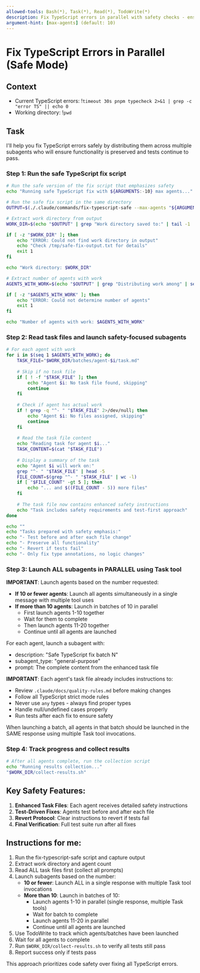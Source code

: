 ```yaml
---
allowed-tools: Bash(*), Task(*), Read(*), TodoWrite(*)
description: Fix TypeScript errors in parallel with safety checks - ensures functionality is preserved and tests pass
argument-hint: [max-agents] (default: 10)
---
```


# Fix TypeScript Errors in Parallel (Safe Mode)

## Context
- Current TypeScript errors: !`timeout 30s pnpm typecheck 2>&1 | grep -c "error TS" || echo 0`
- Working directory: !`pwd`

## Task

I'll help you fix TypeScript errors safely by distributing them across multiple subagents who will ensure functionality is preserved and tests continue to pass.

### Step 1: Run the safe TypeScript fix script

```bash
# Run the safe version of the fix script that emphasizes safety
echo "Running safe TypeScript fix with ${ARGUMENTS:-10} max agents..."

# Run the safe fix script in the same directory
OUTPUT=$(./.claude/commands/fix-typescript-safe --max-agents "${ARGUMENTS:-10}" 2>&1 | tee /tmp/safe-fix-output.txt)

# Extract work directory from output
WORK_DIR=$(echo "$OUTPUT" | grep "Work directory saved to:" | tail -1 | sed 's/.*Work directory saved to: //' | tr -d '\r\n' | sed 's/\x1b\[[0-9;]*m//g')

if [ -z "$WORK_DIR" ]; then
    echo "ERROR: Could not find work directory in output"
    echo "Check /tmp/safe-fix-output.txt for details"
    exit 1
fi

echo "Work directory: $WORK_DIR"

# Extract number of agents with work
AGENTS_WITH_WORK=$(echo "$OUTPUT" | grep "Distributing work among" | sed 's/.*among \([0-9]*\) agents.*/\1/')

if [ -z "$AGENTS_WITH_WORK" ]; then
    echo "ERROR: Could not determine number of agents"
    exit 1
fi

echo "Number of agents with work: $AGENTS_WITH_WORK"
```

### Step 2: Read task files and launch safety-focused subagents

```bash
# For each agent with work
for i in $(seq 1 $AGENTS_WITH_WORK); do
    TASK_FILE="$WORK_DIR/batches/agent-$i/task.md"
    
    # Skip if no task file
    if [ ! -f "$TASK_FILE" ]; then
        echo "Agent $i: No task file found, skipping"
        continue
    fi
    
    # Check if agent has actual work
    if ! grep -q "^- " "$TASK_FILE" 2>/dev/null; then
        echo "Agent $i: No files assigned, skipping"
        continue
    fi
    
    # Read the task file content
    echo "Reading task for agent $i..."
    TASK_CONTENT=$(cat "$TASK_FILE")
    
    # Display a summary of the task
    echo "Agent $i will work on:"
    grep "^- " "$TASK_FILE" | head -5
    FILE_COUNT=$(grep "^- " "$TASK_FILE" | wc -l)
    if [ "$FILE_COUNT" -gt 5 ]; then
        echo "... and $((FILE_COUNT - 5)) more files"
    fi
    
    # The task file now contains enhanced safety instructions
    echo "Task includes safety requirements and test-first approach"
done

echo ""
echo "Tasks prepared with safety emphasis:"
echo "- Test before and after each file change"
echo "- Preserve all functionality"
echo "- Revert if tests fail"
echo "- Only fix type annotations, no logic changes"
```

### Step 3: Launch ALL subagents in PARALLEL using Task tool

**IMPORTANT**: Launch agents based on the number requested:

- **If 10 or fewer agents**: Launch all agents simultaneously in a single message with multiple tool uses
- **If more than 10 agents**: Launch in batches of 10 in parallel
  - First launch agents 1-10 together
  - Wait for them to complete
  - Then launch agents 11-20 together
  - Continue until all agents are launched

For each agent, launch a subagent with:
- description: "Safe TypeScript fix batch N"
- subagent_type: "general-purpose"
- prompt: The complete content from the enhanced task file

**IMPORTANT**: Each agent's task file already includes instructions to:
- Review `.claude/docs/quality-rules.md` before making changes
- Follow all TypeScript strict mode rules
- Never use `any` types - always find proper types
- Handle null/undefined cases properly
- Run tests after each fix to ensure safety

When launching a batch, all agents in that batch should be launched in the SAME response using multiple Task tool invocations.

### Step 4: Track progress and collect results

```bash
# After all agents complete, run the collection script
echo "Running results collection..."
"$WORK_DIR/collect-results.sh"
```

## Key Safety Features:

1. **Enhanced Task Files**: Each agent receives detailed safety instructions
2. **Test-Driven Fixes**: Agents test before and after each file
3. **Revert Protocol**: Clear instructions to revert if tests fail
4. **Final Verification**: Full test suite run after all fixes

## Instructions for me:

1. Run the fix-typescript-safe script and capture output
2. Extract work directory and agent count
3. Read ALL task files first (collect all prompts)
4. Launch subagents based on the number:
   - **10 or fewer**: Launch ALL in a single response with multiple Task tool invocations
   - **More than 10**: Launch in batches of 10:
     - Launch agents 1-10 in parallel (single response, multiple Task tools)
     - Wait for batch to complete
     - Launch agents 11-20 in parallel
     - Continue until all agents are launched
5. Use TodoWrite to track which agents/batches have been launched
6. Wait for all agents to complete
7. Run `$WORK_DIR/collect-results.sh` to verify all tests still pass
8. Report success only if tests pass

This approach prioritizes code safety over fixing all TypeScript errors.